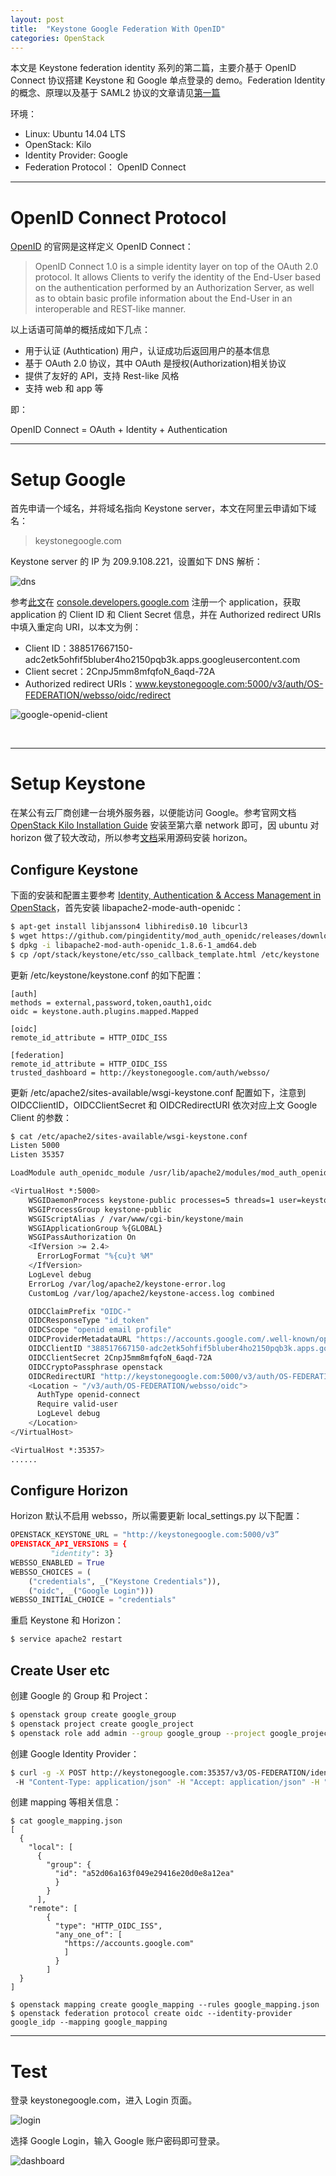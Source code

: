 ```yaml
---
layout: post
title:  "Keystone Google Federation With OpenID"
categories: OpenStack
---
```



本文是 Keystone federation identity 系列的第二篇，主要介基于 OpenID Connect 协议搭建 Keystone 和 Google 单点登录的 demo。Federation Identity 的概念、原理以及基于 SAML2 协议的文章请见[第一篇](http://wsfdl.com/openstack/2016/01/14/Keystone-Federation-Identity-with-SAML2.html)

环境：

- Linux: Ubuntu 14.04 LTS
- OpenStack: Kilo
- Identity Provider: Google
- Federation Protocol： OpenID Connect

-------

# OpenID Connect Protocol

[OpenID](http://openid.net/connect/) 的官网是这样定义 OpenID Connect：

> OpenID Connect 1.0 is a simple identity layer on top of the OAuth 2.0 protocol. It allows Clients to verify the identity of the End-User based on the authentication performed by an Authorization Server, as well as to obtain basic profile information about the End-User in an interoperable and REST-like manner.

以上话语可简单的概括成如下几点：

- 用于认证 (Authtication) 用户，认证成功后返回用户的基本信息
- 基于 OAuth 2.0 协议，其中 OAuth 是授权(Authorization)相关协议
- 提供了友好的 API，支持 Rest-like 风格
- 支持 web 和 app 等

即：

OpenID Connect = OAuth + Identity + Authentication 

-------

# Setup Google

首先申请一个域名，并将域名指向 Keystone server，本文在阿里云申请如下域名：

> keystonegoogle.com

Keystone server 的 IP 为 209.9.108.221，设置如下 DNS 解析：

![dns](http://7xp2eu.com1.z0.glb.clouddn.com/keystonegoogledns.png?imageView2/1/w/360/h/80/q/100)

参考[此文](https://www.youtube.com/watch?v=Rfxy0FKOfgw)在 [console.developers.google.com](https://console.developers.google.com/) 注册一个 application，获取 application 的 Client ID 和 Client Secret 信息，并在 Authorized redirect URIs 中填入重定向 URI，以本文为例：

- Client ID：388517667150-adc2etk5ohfif5bluber4ho2150pqb3k.apps.googleusercontent.com
- Client secret：2CnpJ5mm8mfqfoN_6aqd-72A
- Authorized redirect URIs：www.keystonegoogle.com:5000/v3/auth/OS-FEDERATION/websso/oidc/redirect

![google-openid-client](http://7xp2eu.com1.z0.glb.clouddn.com/googleclientsetup.png)

&nbsp;&nbsp;&nbsp;&nbsp;&nbsp;&nbsp;
&nbsp;&nbsp;&nbsp;&nbsp;&nbsp;&nbsp;

-------

# Setup Keystone

在某公有云厂商创建一台境外服务器，以便能访问 Google。参考官网文档 [OpenStack Kilo Installation Guide](http://docs.openstack.org/kilo/install-guide/install/apt/content/) 安装至第六章 network 即可，因 ubuntu 对 horizon 做了较大改动，所以参考[文档](http://docs.openstack.org/developer/horizon/topics/install.html)采用源码安装 horizon。

## Configure Keystone

下面的安装和配置主要参考 [Identity, Authentication & Access Management in OpenStack](http://shop.oreilly.com/product/0636920045960.do)，首先安装 libapache2-mode-auth-openidc：

~~~ bash
$ apt-get install libjansson4 libhiredis0.10 libcurl3
$ wget https://github.com/pingidentity/mod_auth_openidc/releases/download/v1.8.6/libapache2-mod-auth-openidc_1.8.6-1_amd64.deb
$ dpkg -i libapache2-mod-auth-openidc_1.8.6-1_amd64.deb
$ cp /opt/stack/keystone/etc/sso_callback_template.html /etc/keystone
~~~

更新 /etc/keystone/keystone.conf 的如下配置：

~~~
[auth]
methods = external,password,token,oauth1,oidc
oidc = keystone.auth.plugins.mapped.Mapped

[oidc]
remote_id_attribute = HTTP_OIDC_ISS

[federation]
remote_id_attribute = HTTP_OIDC_ISS
trusted_dashboard = http://keystonegoogle.com/auth/websso/
~~~

更新 /etc/apache2/sites-available/wsgi-keystone.conf 配置如下，注意到 OIDCClientID，OIDCClientSecret 和 OIDCRedirectURI 依次对应上文 Google Client 的参数：

~~~ bash
$ cat /etc/apache2/sites-available/wsgi-keystone.conf
Listen 5000
Listen 35357

LoadModule auth_openidc_module /usr/lib/apache2/modules/mod_auth_openidc.so

<VirtualHost *:5000>
    WSGIDaemonProcess keystone-public processes=5 threads=1 user=keystone display-name=%{GROUP}
    WSGIProcessGroup keystone-public
    WSGIScriptAlias / /var/www/cgi-bin/keystone/main
    WSGIApplicationGroup %{GLOBAL}
    WSGIPassAuthorization On
    <IfVersion >= 2.4>
      ErrorLogFormat "%{cu}t %M"
    </IfVersion>
    LogLevel debug
    ErrorLog /var/log/apache2/keystone-error.log
    CustomLog /var/log/apache2/keystone-access.log combined

    OIDCClaimPrefix "OIDC-"
    OIDCResponseType "id_token"
    OIDCScope "openid email profile"
    OIDCProviderMetadataURL "https://accounts.google.com/.well-known/openid-configuration"
    OIDCClientID "388517667150-adc2etk5ohfif5bluber4ho2150pqb3k.apps.googleusercontent.com"
    OIDCClientSecret 2CnpJ5mm8mfqfoN_6aqd-72A
    OIDCCryptoPassphrase openstack
    OIDCRedirectURI "http://keystonegoogle.com:5000/v3/auth/OS-FEDERATION/websso/oidc/redirect"
    <Location ~ "/v3/auth/OS-FEDERATION/websso/oidc">
      AuthType openid-connect
      Require valid-user
      LogLevel debug
    </Location>
</VirtualHost>

<VirtualHost *:35357>
......
~~~

## Configure Horizon

Horizon 默认不启用 websso，所以需要更新 local_settings.py 以下配置：

~~~ python
OPENSTACK_KEYSTONE_URL = "http://keystonegoogle.com:5000/v3”
OPENSTACK_API_VERSIONS = {
         "identity": 3}
WEBSSO_ENABLED = True
WEBSSO_CHOICES = (
    ("credentials", _("Keystone Credentials")),
    ("oidc", _("Google Login")))
WEBSSO_INITIAL_CHOICE = "credentials"
~~~ 

重启 Keystone 和 Horizon：

~~~ bash
$ service apache2 restart
~~~

## Create User etc

创建 Google 的 Group 和 Project：

~~~ bash
$ openstack group create google_group
$ openstack project create google_project
$ openstack role add admin --group google_group --project google_project
~~~

创建 Google Identity Provider：

~~~ bash
$ curl -g -X POST http://keystonegoogle.com:35357/v3/OS-FEDERATION/identity_providers/google_idp
 -H "Content-Type: application/json" -H "Accept: application/json" -H "X-Auth-Token: $token" -d '{"identity_provider": {"enabled": true, "description": null, "remote_ids": ["https://accounts.google.com"]}}'
~~~

创建 mapping 等相关信息：

~~~ shell
$ cat google_mapping.json
[
  {
    "local": [
      {
        "group": {
          "id": "a52d06a163f049e29416e20d0e8a12ea"
          }
        }
      ],
    "remote": [
        {
          "type": "HTTP_OIDC_ISS",
          "any_one_of": [
            "https://accounts.google.com"
            ]
          }
        ]
  }
]

$ openstack mapping create google_mapping --rules google_mapping.json
$ openstack federation protocol create oidc --identity-provider google_idp --mapping google_mapping
~~~

----------

# Test

登录 keystonegoogle.com，进入 Login 页面。

![login](http://7xp2eu.com1.z0.glb.clouddn.com/Login.png)

选择 Google Login，输入 Google 账户密码即可登录。

![dashboard](http://7xp2eu.com1.z0.glb.clouddn.com/keystonegooglegoogleinstance.png)

